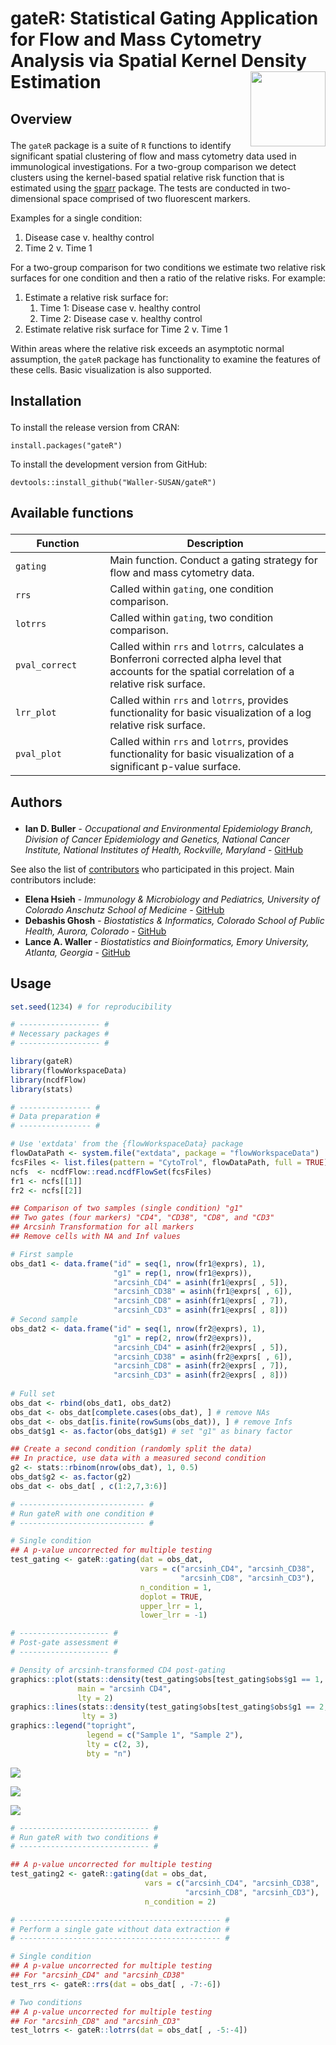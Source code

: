 gateR: Statistical Gating Application for Flow and Mass Cytometry Analysis via Spatial Kernel Density Estimation <img src="man/figures/gateR.png" width="120" align="right" />
===================================================

<h2 id="overview">

Overview

</h2>

The `gateR` package is a suite of `R` functions to identify significant spatial clustering of flow and mass cytometry data used in immunological investigations. For a two-group comparison we detect clusters using the kernel-based spatial relative risk function that is estimated using the [sparr](https://CRAN.R-project.org/package=sparr) package. The tests are conducted in two-dimensional space comprised of two fluorescent markers. 

Examples for a single condition:

1. Disease case v. healthy control
2. Time 2 v. Time 1

For a two-group comparison for two conditions we estimate two relative risk surfaces for one condition and then a ratio of the relative risks. For example:

1. Estimate a relative risk surface for:
    1. Time 1: Disease case v. healthy control
    2. Time 2: Disease case v. healthy control
2. Estimate  relative risk surface for Time 2 v. Time 1

Within areas where the relative risk exceeds an asymptotic normal assumption, the `gateR` package has functionality to examine the features of these cells. Basic visualization is also supported. 

<h2 id="install">

Installation

</h2>

To install the release version from CRAN:

    install.packages("gateR")

To install the development version from GitHub:

    devtools::install_github("Waller-SUSAN/gateR")

<h2 id="available-functions">

Available functions

</h2>

<table>
<colgroup>
<col width="30%" />
<col width="70%" />
</colgroup>
<thead>
<tr class="header">
<th>Function</th>
<th>Description</th>
</tr>
</thead>
<tbody>
<td><code>gating</code></td>
<td>Main function. Conduct a gating strategy for flow and mass cytometry data.</td>
</tr>
<td><code>rrs</code></td>
<td>Called within <code>gating</code>, one condition comparison.</td>
</tr>
<td><code>lotrrs</code></td>
<td>Called within <code>gating</code>, two condition comparison. </td>
</tr>
<td><code>pval_correct</code></td>
<td>Called within <code>rrs</code> and <code>lotrrs</code>, calculates a Bonferroni corrected alpha level that accounts for the spatial correlation of a relative risk surface.</td>
</tr>
<td><code>lrr_plot</code></td>
<td>Called within <code>rrs</code> and <code>lotrrs</code>, provides functionality for basic visualization of a log relative risk surface.</td>
</tr>
<td><code>pval_plot</code></td>
<td>Called within <code>rrs</code> and <code>lotrrs</code>, provides functionality for basic visualization of a significant p-value surface.</td>
</tr>
</tbody>
<table>

<h2 id="authors">

Authors

</h2>

* **Ian D. Buller** - *Occupational and Environmental Epidemiology Branch, Division of Cancer Epidemiology and Genetics, National Cancer Institute, National Institutes of Health, Rockville, Maryland* - [GitHub](https://github.com/idblr)

See also the list of [contributors](https://github.com/Waller-SUSAN/gateR/graphs/contributors) who participated in this project. Main contributors include:

* **Elena Hsieh** - *Immunology & Microbiology and Pediatrics, University of Colorado Anschutz School of Medicine* - [GitHub](https://github.com/elenahsieh1407)
* **Debashis Ghosh** - *Biostatistics & Informatics, Colorado School of Public Health, Aurora, Colorado* - [GitHub](https://github.com/ghoshd)
* **Lance A. Waller** - *Biostatistics and Bioinformatics, Emory University, Atlanta, Georgia* - [GitHub](https://github.com/lance-waller)

## Usage
``` r
set.seed(1234) # for reproducibility

# ------------------ #
# Necessary packages #
# ------------------ #

library(gateR)
library(flowWorkspaceData)
library(ncdfFlow)
library(stats)

# ---------------- #
# Data preparation #
# ---------------- #

# Use 'extdata' from the {flowWorkspaceData} package
flowDataPath <- system.file("extdata", package = "flowWorkspaceData")
fcsFiles <- list.files(pattern = "CytoTrol", flowDataPath, full = TRUE)
ncfs  <- ncdfFlow::read.ncdfFlowSet(fcsFiles)
fr1 <- ncfs[[1]]
fr2 <- ncfs[[2]]

## Comparison of two samples (single condition) "g1"
## Two gates (four markers) "CD4", "CD38", "CD8", and "CD3"
## Arcsinh Transformation for all markers
## Remove cells with NA and Inf values

# First sample
obs_dat1 <- data.frame("id" = seq(1, nrow(fr1@exprs), 1),
                       "g1" = rep(1, nrow(fr1@exprs)),
                       "arcsinh_CD4" = asinh(fr1@exprs[ , 5]),
                       "arcsinh_CD38" = asinh(fr1@exprs[ , 6]),
                       "arcsinh_CD8" = asinh(fr1@exprs[ , 7]),
                       "arcsinh_CD3" = asinh(fr1@exprs[ , 8]))
# Second sample
obs_dat2 <- data.frame("id" = seq(1, nrow(fr2@exprs), 1),
                       "g1" = rep(2, nrow(fr2@exprs)),
                       "arcsinh_CD4" = asinh(fr2@exprs[ , 5]),
                       "arcsinh_CD38" = asinh(fr2@exprs[ , 6]),
                       "arcsinh_CD8" = asinh(fr2@exprs[ , 7]),
                       "arcsinh_CD3" = asinh(fr2@exprs[ , 8]))
                       
# Full set
obs_dat <- rbind(obs_dat1, obs_dat2)
obs_dat <- obs_dat[complete.cases(obs_dat), ] # remove NAs
obs_dat <- obs_dat[is.finite(rowSums(obs_dat)), ] # remove Infs
obs_dat$g1 <- as.factor(obs_dat$g1) # set "g1" as binary factor

## Create a second condition (randomly split the data)
## In practice, use data with a measured second condition
g2 <- stats::rbinom(nrow(obs_dat), 1, 0.5)
obs_dat$g2 <- as.factor(g2)
obs_dat <- obs_dat[ , c(1:2,7,3:6)]

# ---------------------------- #
# Run gateR with one condition #
# ---------------------------- #

# Single condition
## A p-value uncorrected for multiple testing
test_gating <- gateR::gating(dat = obs_dat,
                             vars = c("arcsinh_CD4", "arcsinh_CD38",
                                      "arcsinh_CD8", "arcsinh_CD3"),
                             n_condition = 1,
                             doplot = TRUE,
                             upper_lrr = 1,
                             lower_lrr = -1)

# -------------------- #
# Post-gate assessment #
# -------------------- #

# Density of arcsinh-transformed CD4 post-gating
graphics::plot(stats::density(test_gating$obs[test_gating$obs$g1 == 1, 4]),
               main = "arcsinh CD4",
               lty = 2)
graphics::lines(stats::density(test_gating$obs[test_gating$obs$g1 == 2, 4]),
                lty = 3)
graphics::legend("topright",
                 legend = c("Sample 1", "Sample 2"),
                 lty = c(2, 3),
                 bty = "n")
```

![](man/figures/gate1.png)

![](man/figures/gate2.png)

![](man/figures/postgate.png)

```r
# ----------------------------- #
# Run gateR with two conditions #
# ----------------------------- #

## A p-value uncorrected for multiple testing
test_gating2 <- gateR::gating(dat = obs_dat,
                              vars = c("arcsinh_CD4", "arcsinh_CD38",
                                       "arcsinh_CD8", "arcsinh_CD3"),
                              n_condition = 2)

# --------------------------------------------- #
# Perform a single gate without data extraction #
# --------------------------------------------- #

# Single condition
## A p-value uncorrected for multiple testing
## For "arcsinh_CD4" and "arcsinh_CD38"
test_rrs <- gateR::rrs(dat = obs_dat[ , -7:-6])

# Two conditions
## A p-value uncorrected for multiple testing
## For "arcsinh_CD8" and "arcsinh_CD3"
test_lotrrs <- gateR::lotrrs(dat = obs_dat[ , -5:-4])
```
